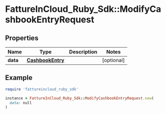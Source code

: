# FattureInCloud_Ruby_Sdk::ModifyCashbookEntryRequest

## Properties

| Name | Type | Description | Notes |
| ---- | ---- | ----------- | ----- |
| **data** | [**CashbookEntry**](CashbookEntry.md) |  | [optional] |

## Example

```ruby
require 'fattureincloud_ruby_sdk'

instance = FattureInCloud_Ruby_Sdk::ModifyCashbookEntryRequest.new(
  data: null
)
```

